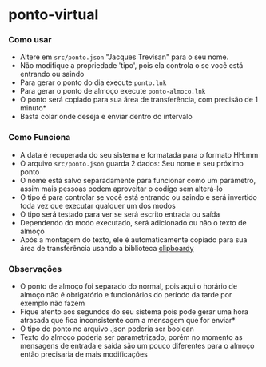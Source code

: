 # ponto-virtual

### Como usar 

- Altere em ```src/ponto.json``` "Jacques Trevisan" para o seu nome.
- Não modifique a propriedade 'tipo', pois ela controla o se você está entrando ou saindo
- Para gerar o ponto do dia execute ```ponto.lnk```
- Para gerar o ponto de almoço execute ```ponto-almoco.lnk```
- O ponto será copiado para sua área de transferência, com precisão de 1 minuto*
- Basta colar onde deseja e enviar dentro do intervalo

### Como Funciona

- A data é recuperada do seu sistema e formatada para o formato HH:mm
- O arquivo ```src/ponto.json``` guarda 2 dados: Seu nome e seu próximo ponto
- O nome está salvo separadamente para funcionar como um parâmetro, assim mais pessoas podem aproveitar o codígo sem alterá-lo
- O tipo é para controlar se você está entrando ou saindo e será invertido toda vez que executar qualquer um dos modos
- O tipo será testado para ver se será escrito entrada ou saída
- Dependendo do modo executado, será adicionado ou não o texto de almoço
- Após a montagem do texto, ele é automaticamente copiado para sua área de transferência usando a biblioteca [clipboardy](https://www.npmjs.com/package/clipboardy)

### Observações

- O ponto de almoço foi separado do normal, pois aqui o horário de almoço não é obrigatório e funcionários do período da tarde por exemplo não fazem
- Fique atento aos segundos do seu sistema pois pode gerar uma hora atrasada que fica inconsistente com a mensagem que for enviar*
- O tipo do ponto no arquivo .json poderia ser boolean
- Texto do almoço poderia ser parametrizado, porém no momento as mensagens de entrada e saída são um pouco diferentes para o almoço então precisaria de mais modificações
